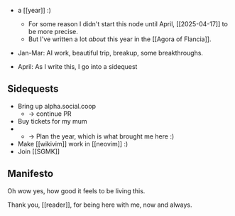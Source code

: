- a [[year]] :)
    - For some reason I didn't start this node until April, [[2025-04-17]] to be more precise.
    - But I've written a lot *about* this year in the [[Agora of Flancia]].

- Jan-Mar: AI work, beautiful trip, breakup, some breakthroughs.
- April: As I write this, I go into a sidequest

## Sidequests

- Bring up alpha.social.coop
  - -> continue PR
- Buy tickets for my mum
- - -> Plan the year, which is what brought me here :)
- Make [[wikivim]] work in [[neovim]] :)
- Join [[SGMK]]

## Manifesto

Oh wow yes, how good it feels to be living this. 

Thank you, [[reader]], for being here with me, now and always.


